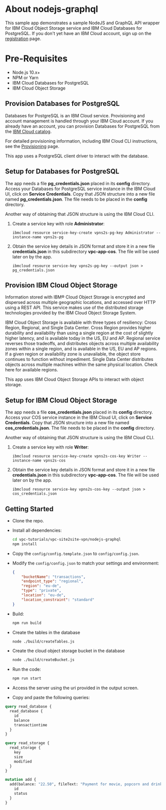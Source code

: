 # About nodejs-graphql

This sample app demonstrates a sample NodeJS and GraphQL API wrapper for IBM Cloud Object Storage service and IBM Cloud Databases for PostgreSQL.
If you don't yet have an IBM Cloud account, sign up on the [registration](https://cloud.ibm.com/registration/) page.

# Pre-Requisites
  - Node.js 10.x+
  - NPM or Yarn
  - IBM Cloud Databases for PostgreSQL
  - IBM Cloud Object Storage

## Provision Databases for PostgreSQL

Databases for PostgreSQL is an IBM Cloud service. Provisioning and account management is handled through your IBM Cloud account. If you already have an account, you can provision Databases for PostgreSQL from the [IBM Cloud catalog](https://cloud.ibm.com/catalog/services/databases-for-postgresql).

For detailed provisioning information, including IBM Cloud CLI instructions, see the [Provisioning](https://cloud.ibm.com/docs/services/databases-for-postgresql?topic=cloud-databases-provisioning) page.

This app uses a PostgreSQL client driver to interact with the database.

## Setup for Databases for PostgreSQL
The app needs a file **pg_credentials.json** placed in its **config** directory. Access your Databases for PostgreSQL service instance in the IBM Cloud UI, click on **Service Credentials**. Copy that JSON structure into a new file named **pg_credentials.json**. The file needs to be placed in the **config** directory.

Another way of obtaining that JSON structure is using the IBM Cloud CLI.
1. Create a service key with role **Administrator**:
   ```
   ibmcloud resource service-key-create vpns2s-pg-key Administrator --instance-name vpns2s-pg
   ```
  
2. Obtain the service key details in JSON format and store it in a new file **credentials.json** in this subdirectory **vpc-app-cos**. The file will be used later on by the app.
   ```
   ibmcloud resource service-key vpns2s-pg-key --output json > pg_credentials.json
   ```

## Provision IBM Cloud Object Storage
Information stored with IBM® Cloud Object Storage is encrypted and dispersed across multiple geographic locations, and accessed over HTTP using a REST API. This service makes use of the distributed storage technologies provided by the IBM Cloud Object Storage System.

IBM Cloud Object Storage is available with three types of resiliency: Cross Region, Regional, and Single Data Center. Cross Region provides higher durability and availability than using a single region at the cost of slightly higher latency, and is available today in the US, EU and AP. Regional service reverses those tradeoffs, and distributes objects across multiple availability zones within a single region, and is available in the US, EU and AP regions. If a given region or availability zone is unavailable, the object store continues to function without impediment. Single Data Center distributes objects across multiple machines within the same physical location. Check here for available regions.

This app uses IBM Cloud Object Storage APIs to interact with object storage.

## Setup for IBM Cloud Object Storage
The app needs a file **cos_credentials.json** placed in its **config** directory. Access your COS service instance in the IBM Cloud UI, click on **Service Credentials**. Copy that JSON structure into a new file named **cos_credentials.json**. The file needs to be placed in the **config** directory.

Another way of obtaining that JSON structure is using the IBM Cloud CLI.
1. Create a service key with role **Writer**:
   ```
   ibmcloud resource service-key-create vpns2s-cos-key Writer --instance-name vpns2s-cos
   ```
  
2. Obtain the service key details in JSON format and store it in a new file **credentials.json** in this subdirectory **vpc-app-cos**. The file will be used later on by the app.
   ```
   ibmcloud resource service-key vpns2s-cos-key --output json > cos_credentials.json
   ```

## Getting Started

- Clone the repo.

- Install all dependencies:

    ```sh
    cd vpc-tutorials/vpc-site2site-vpn/nodejs-graphql
    npm install 
    ```

- Copy the `config/config.template.json` to `config/config.json`.

- Modify the `config/config.json` to match your settings and environment:

    ```json
    {
        "bucketName": "transactions",
        "endpoint_type": "regional",
        "region": "eu-de",
        "type": "private",
        "location": "eu-de",
        "location_constraint": "standard"
    }
    ```

- Build:

    ```sh
    npm run build
    ```


- Create the tables in the database
    ```sh
    node ./build/createTables.js
    ```

- Create the cloud object storage bucket in the database
    ```sh
    node ./build/createBucket.js
    ```

- Run the code:

    ```sh
    npm run start
    ```

- Access the server using the uri provided in the output screen.

- Copy and paste the following queries:

```graphql
query read_database {
  read_database {
    id
    balance
    transactiontime
  }
}

query read_storage {
  read_storage {
    key
    size
    modified
  }
}

mutation add {
  add(balance: "22.50", fileText: "Payment for movie, popcorn and drink...") {
    id
    status
  }
}
```